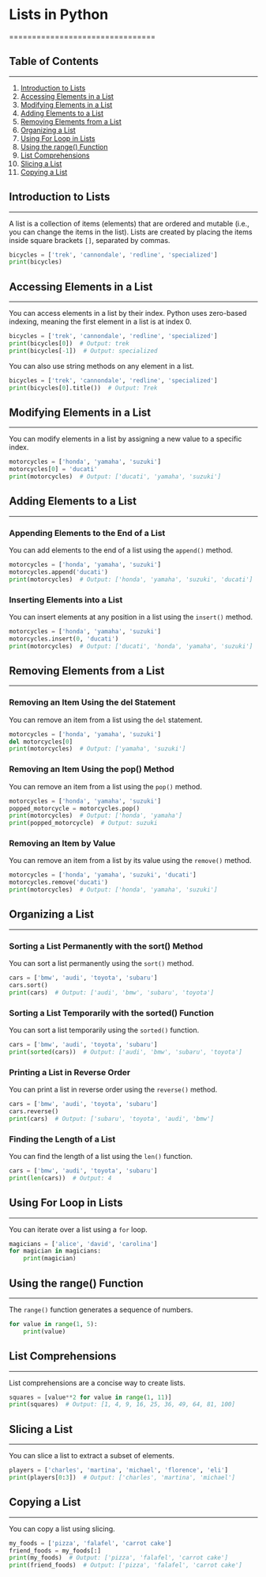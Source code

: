 # Lists in Python
================================

## Table of Contents
-----------------

1. [Introduction to Lists](#introduction-to-lists)
2. [Accessing Elements in a List](#accessing-elements-in-a-list)
3. [Modifying Elements in a List](#modifying-elements-in-a-list)
4. [Adding Elements to a List](#adding-elements-to-a-list)
5. [Removing Elements from a List](#removing-elements-from-a-list)
6. [Organizing a List](#organizing-a-list)
7. [Using For Loop in Lists](#using-for-loop-in-lists)
8. [Using the range() Function](#using-the-range-function)
9. [List Comprehensions](#list-comprehensions)
10. [Slicing a List](#slicing-a-list)
11. [Copying a List](#copying-a-list)

## Introduction to Lists
------------------------

A list is a collection of items (elements) that are ordered and mutable (i.e., you can change the items in the list). Lists are created by placing the items inside square brackets `[]`, separated by commas.

```python
bicycles = ['trek', 'cannondale', 'redline', 'specialized']
print(bicycles)
```

## Accessing Elements in a List
-------------------------------

You can access elements in a list by their index. Python uses zero-based indexing, meaning the first element in a list is at index 0.

```python
bicycles = ['trek', 'cannondale', 'redline', 'specialized']
print(bicycles[0])  # Output: trek
print(bicycles[-1])  # Output: specialized
```

You can also use string methods on any element in a list.

```python
bicycles = ['trek', 'cannondale', 'redline', 'specialized']
print(bicycles[0].title())  # Output: Trek
```

## Modifying Elements in a List
-------------------------------

You can modify elements in a list by assigning a new value to a specific index.

```python
motorcycles = ['honda', 'yamaha', 'suzuki']
motorcycles[0] = 'ducati'
print(motorcycles)  # Output: ['ducati', 'yamaha', 'suzuki']
```

## Adding Elements to a List
---------------------------

### Appending Elements to the End of a List

You can add elements to the end of a list using the `append()` method.

```python
motorcycles = ['honda', 'yamaha', 'suzuki']
motorcycles.append('ducati')
print(motorcycles)  # Output: ['honda', 'yamaha', 'suzuki', 'ducati']
```

### Inserting Elements into a List

You can insert elements at any position in a list using the `insert()` method.

```python
motorcycles = ['honda', 'yamaha', 'suzuki']
motorcycles.insert(0, 'ducati')
print(motorcycles)  # Output: ['ducati', 'honda', 'yamaha', 'suzuki']
```

## Removing Elements from a List
-------------------------------

### Removing an Item Using the del Statement

You can remove an item from a list using the `del` statement.

```python
motorcycles = ['honda', 'yamaha', 'suzuki']
del motorcycles[0]
print(motorcycles)  # Output: ['yamaha', 'suzuki']
```

### Removing an Item Using the pop() Method

You can remove an item from a list using the `pop()` method.

```python
motorcycles = ['honda', 'yamaha', 'suzuki']
popped_motorcycle = motorcycles.pop()
print(motorcycles)  # Output: ['honda', 'yamaha']
print(popped_motorcycle)  # Output: suzuki
```

### Removing an Item by Value

You can remove an item from a list by its value using the `remove()` method.

```python
motorcycles = ['honda', 'yamaha', 'suzuki', 'ducati']
motorcycles.remove('ducati')
print(motorcycles)  # Output: ['honda', 'yamaha', 'suzuki']
```

## Organizing a List
--------------------

### Sorting a List Permanently with the sort() Method

You can sort a list permanently using the `sort()` method.

```python
cars = ['bmw', 'audi', 'toyota', 'subaru']
cars.sort()
print(cars)  # Output: ['audi', 'bmw', 'subaru', 'toyota']
```

### Sorting a List Temporarily with the sorted() Function

You can sort a list temporarily using the `sorted()` function.

```python
cars = ['bmw', 'audi', 'toyota', 'subaru']
print(sorted(cars))  # Output: ['audi', 'bmw', 'subaru', 'toyota']
```

### Printing a List in Reverse Order

You can print a list in reverse order using the `reverse()` method.

```python
cars = ['bmw', 'audi', 'toyota', 'subaru']
cars.reverse()
print(cars)  # Output: ['subaru', 'toyota', 'audi', 'bmw']
```

### Finding the Length of a List

You can find the length of a list using the `len()` function.

```python
cars = ['bmw', 'audi', 'toyota', 'subaru']
print(len(cars))  # Output: 4
```

## Using For Loop in Lists
-------------------------

You can iterate over a list using a `for` loop.

```python
magicians = ['alice', 'david', 'carolina']
for magician in magicians:
    print(magician)
```

## Using the range() Function
-----------------------------

The `range()` function generates a sequence of numbers.

```python
for value in range(1, 5):
    print(value)
```

## List Comprehensions
----------------------

List comprehensions are a concise way to create lists.

```python
squares = [value**2 for value in range(1, 11)]
print(squares)  # Output: [1, 4, 9, 16, 25, 36, 49, 64, 81, 100]
```

## Slicing a List
-----------------

You can slice a list to extract a subset of elements.

```python
players = ['charles', 'martina', 'michael', 'florence', 'eli']
print(players[0:3])  # Output: ['charles', 'martina', 'michael']
```

## Copying a List
-----------------

You can copy a list using slicing.

```python
my_foods = ['pizza', 'falafel', 'carrot cake']
friend_foods = my_foods[:]
print(my_foods)  # Output: ['pizza', 'falafel', 'carrot cake']
print(friend_foods)  # Output: ['pizza', 'falafel', 'carrot cake']
```
